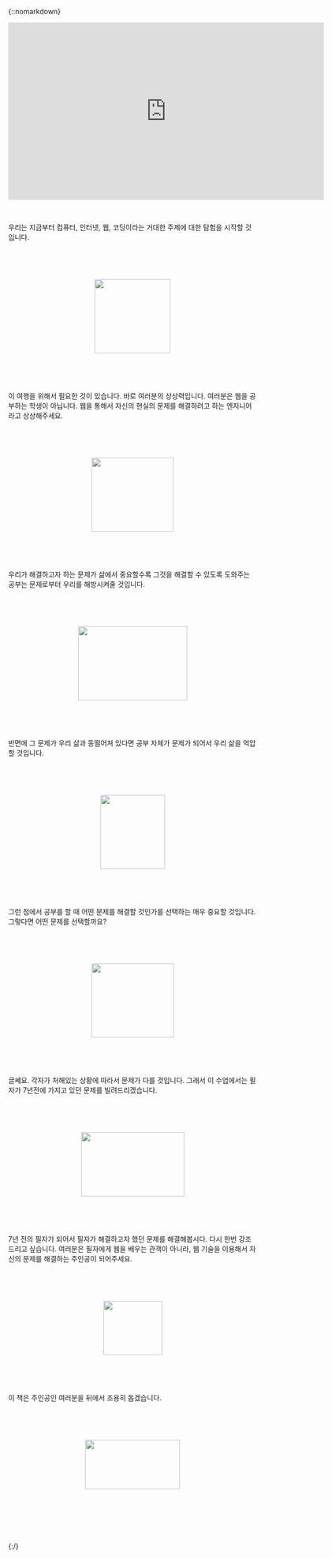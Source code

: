 {::nomarkdown}

<div class="movie"><iframe allowfullscreen="" frameborder="0" height="360" src="https://www.youtube.com/embed/odlTOYDF7S8" width="640"></iframe></div>

<p>&nbsp;</p>

<p>우리는 지금부터 컴퓨터, 인터넷, 웹, 코딩이라는 거대한 주제에 대한 탐험을 시작할 것입니다.&nbsp;</p>

<p>&nbsp;</p>

<p>&nbsp;</p>

<p style="text-align:center"><img alt="" height="150" src="https://s3-ap-northeast-2.amazonaws.com/opentutorials-user-file/module/3097/6901.png" width="154" /></p>

<p>&nbsp;</p>

<p>&nbsp;</p>

<p>이 여행을 위해서 필요한 것이 있습니다. 바로 여러분의 상상력입니다. 여러분은 웹을 공부하는 학생이 아닙니다. 웹을 통해서 자신의 현실의 문제를 해결하려고 하는 엔지니어라고 상상해주세요.&nbsp;</p>

<p>&nbsp;</p>

<p>&nbsp;</p>

<p style="text-align:center"><img alt="" height="150" src="https://s3-ap-northeast-2.amazonaws.com/opentutorials-user-file/module/3097/6902.png" width="166" /></p>

<p>&nbsp;</p>

<p>&nbsp;</p>

<p>우리가 해결하고자 하는 문제가 삶에서 중요할수록 그것을 해결할 수 있도록 도와주는 공부는 문제로부터 우리를 해방시켜줄 것입니다.&nbsp;</p>

<p>&nbsp;</p>

<p>&nbsp;</p>

<p style="text-align:center"><img alt="" height="150" src="https://s3-ap-northeast-2.amazonaws.com/opentutorials-user-file/module/3097/6903.png" width="221" /></p>

<p>&nbsp;</p>

<p>&nbsp;</p>

<p>반면에 그 문제가 우리 삶과 동떨어져 있다면 공부 자체가 문제가 되어서 우리 삶을 억압할 것입니다.&nbsp;</p>

<p>&nbsp;</p>

<p>&nbsp;</p>

<p style="text-align:center"><img alt="" height="150" src="https://s3-ap-northeast-2.amazonaws.com/opentutorials-user-file/module/3097/6906.png" width="131" /></p>

<p>&nbsp;</p>

<p>&nbsp;</p>

<p>그런 점에서 공부를 할 때 어떤 문제를 해결할 것인가를 선택하는 매우 중요할 것입니다. 그렇다면 어떤 문제를 선택할까요?&nbsp;</p>

<p>&nbsp;</p>

<p>&nbsp;</p>

<p style="text-align:center"><img alt="" height="150" src="https://s3-ap-northeast-2.amazonaws.com/opentutorials-user-file/module/3097/6907.png" width="167" /></p>

<p>&nbsp;</p>

<p>&nbsp;</p>

<p>글쎄요. 각자가 처해있는 상황에 따라서 문제가 다를 것입니다. 그래서 이 수업에서는 필자가 7년전에 가지고 있던 문제를 빌려드리겠습니다. &nbsp;</p>

<p>&nbsp;</p>

<p>&nbsp;</p>

<p style="text-align:center"><img alt="" height="130" src="https://s3-ap-northeast-2.amazonaws.com/opentutorials-user-file/module/3097/6909.png" width="209" /></p>

<p>&nbsp;</p>

<p>&nbsp;</p>

<p>7년 전의 필자가 되어서 필자가 해결하고자 했던 문제를 해결해봅시다. 다시 한번 강조 드리고 싶습니다. 여러분은 필자에게 웹을 배우는 관객이 아니라, 웹 기술을 이용해서 자신의 문제를 해결하는 주인공이 되어주세요.&nbsp;</p>

<p>&nbsp;</p>

<p>&nbsp;</p>

<p style="text-align:center"><img alt="" height="110" src="https://s3-ap-northeast-2.amazonaws.com/opentutorials-user-file/module/3097/6908.png" width="119" /></p>

<p>&nbsp;</p>

<p>&nbsp;</p>

<p>이 책은 주인공인 여러분을 뒤에서 조용히 돕겠습니다.&nbsp;&nbsp;</p>

<p>&nbsp;</p>

<p>&nbsp;</p>

<p style="text-align:center"><img alt="" height="100" src="https://s3-ap-northeast-2.amazonaws.com/opentutorials-user-file/module/3097/6910.png" width="192" /></p>

<p>&nbsp;</p>

<p>&nbsp;</p>

<p>&nbsp;</p>

{:/}
